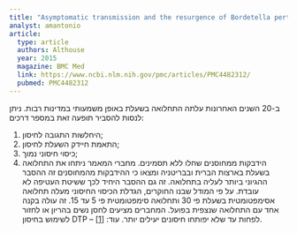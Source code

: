 ```yaml
---
title: "Asymptomatic transmission and the resurgence of Bordetella pertussis"
analyst: amantonio
article:
  type: article
  authors: Althouse
  year: 2015
  magazine: BMC Med
  link: https://www.ncbi.nlm.nih.gov/pmc/articles/PMC4482312/
  pubmed: PMC4482312
---
```


ב-20 השנים האחרונות עלתה התחלואה בשעלת באופן משמעותי במדינות רבות. ניתן לנסות להסביר תופעה זאת במספר דרכים:
1. היחלשות התגובה לחיסון;
2. התאמת חיידק השעלת לחיסון;
3. כיסוי חיסוני נמוך;
4. הידבקות ממחוסנים שחלו ללא תסמינים.
מחברי המאמר ניתחו את התחלואה בשעלת בארצות הברית ובבריטניה ומצאו כי ההידבקות מהמחוסנים זה ההסבר ההגיוני ביותר לעליה בתחלואה. זה גם ההסבר היחיד לכך ששיטת העטיפה לא עובדת. על פי המודל שבנו החוקרים, הגדלת הכיסוי החיסוני מעלה תחלואה אסימפטומטית בשעלת פי 30 ותחלואה סימפטומטית פי 5 עד 15. זה עולה בקנה אחד עם התחלואה שנצפית בפועל.
המחברים מציעים לחסן נשים בהריון או לחזור לשימוש בחיסון DTP – לפחות עד שלא יפותחו חיסונים יעילים יותר. עוד: [[1]](https://www.ncbi.nlm.nih.gov/pmc/articles/PMC5580413).
